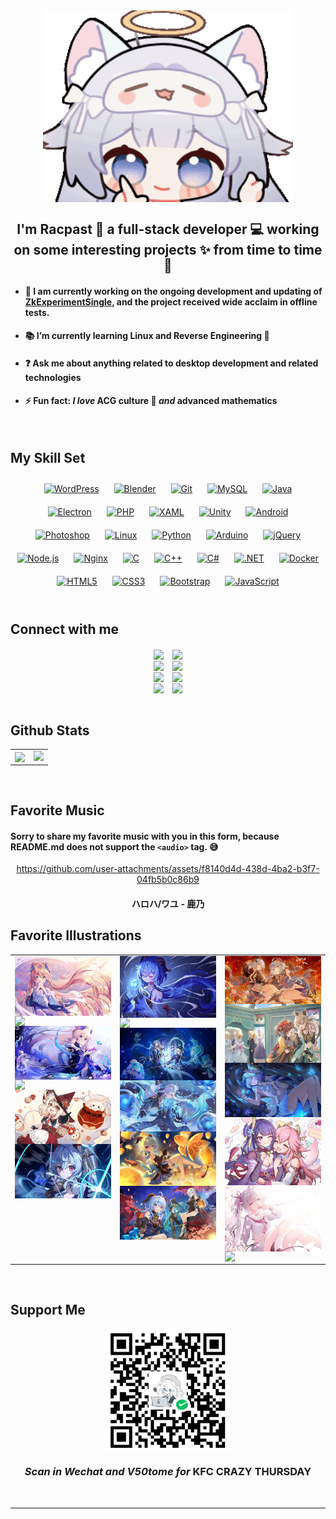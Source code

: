 <div align="center">
<img src="https://raw.githubusercontent.com/racpast/racpast/refs/heads/main/img/profile.gif" align="center" height="" width="400" />
</div>  


## <div align="center">I'm **Racpast** 🍻 a  full-stack developer 💻 working on **some interesting projects** ✨ from time to time 🦎</div>  

  
- #### 💬 I am currently working on the ongoing development and updating of [**ZkExperimentSingle**](https://github.com/racpast/ZkExperimentSingle), and the project received **wide acclaim** in offline tests.  
  

- #### 📚 I’m currently learning **Linux** and **Reverse Engineering** 🌌  
  

- #### ❓ Ask me about anything related to **desktop development** and related **technologies**  
  

- #### ⚡ Fun fact: *I love* **ACG culture** 🥰 *and* **advanced mathematics**  
  

<br/>

## My Skill Set  
<div align="center">  
<a href="https://wordpress.com/" target="_blank"><img style="margin: 10px" src="https://profilinator.rishav.dev/skills-assets/wordpress.png" alt="WordPress" height="50" /></a>  
<a href="https://www.blender.org/" target="_blank"><img style="margin: 10px" src="https://profilinator.rishav.dev/skills-assets/blender_community_badge_white.svg" alt="Blender" height="50" /></a>  
<a href="https://github.com/" target="_blank"><img style="margin: 10px" src="https://profilinator.rishav.dev/skills-assets/git-scm-icon.svg" alt="Git" height="50" /></a>  
<a href="https://www.mysql.com/" target="_blank"><img style="margin: 10px" src="https://profilinator.rishav.dev/skills-assets/mysql-original-wordmark.svg" alt="MySQL" height="50" /></a>  
<a href="https://www.java.com/" target="_blank"><img style="margin: 10px" src="https://profilinator.rishav.dev/skills-assets/java-original-wordmark.svg" alt="Java" height="50" /></a>  
<a href="https://www.electronjs.org/" target="_blank"><img style="margin: 10px" src="https://profilinator.rishav.dev/skills-assets/electron-original.svg" alt="Electron" height="50" /></a>  
<a href="https://www.php.net/" target="_blank"><img style="margin: 10px" src="https://profilinator.rishav.dev/skills-assets/php-original.svg" alt="PHP" height="50" /></a>  
<a href="https://docs.microsoft.com/en-us/dotnet/desktop/wpf/xaml/" target="_blank"><img style="margin: 10px" src="https://profilinator.rishav.dev/skills-assets/xaml.png" alt="XAML" height="50" /></a>  
<a href="https://unity.com/" target="_blank"><img style="margin: 10px" src="https://profilinator.rishav.dev/skills-assets/unity.png" alt="Unity" height="50" /></a>  
<a href="https://www.android.com/intl/en_in/" target="_blank"><img style="margin: 10px" src="https://profilinator.rishav.dev/skills-assets/android-original-wordmark.svg" alt="Android" height="50" /></a>  
<a href="https://www.adobe.com/in/products/photoshop.html" target="_blank"><img style="margin: 10px" src="https://profilinator.rishav.dev/skills-assets/photoshop-plain.svg" alt="Photoshop" height="50" /></a>  
<a href="https://www.linux.org/" target="_blank"><img style="margin: 10px" src="https://profilinator.rishav.dev/skills-assets/linux-original.svg" alt="Linux" height="50" /></a>  
<a href="https://www.python.org/" target="_blank"><img style="margin: 10px" src="https://profilinator.rishav.dev/skills-assets/python-original.svg" alt="Python" height="50" /></a>  
<a href="https://www.arduino.cc/" target="_blank"><img style="margin: 10px" src="https://profilinator.rishav.dev/skills-assets/arduino.png" alt="Arduino" height="50" /></a>  
<a href="https://jquery.com/" target="_blank"><img style="margin: 10px" src="https://profilinator.rishav.dev/skills-assets/jquery.png" alt="jQuery" height="50" /></a>  
<a href="https://nodejs.org/" target="_blank"><img style="margin: 10px" src="https://profilinator.rishav.dev/skills-assets/nodejs-original-wordmark.svg" alt="Node.js" height="50" /></a>  
<a href="https://www.nginx.com/" target="_blank"><img style="margin: 10px" src="https://profilinator.rishav.dev/skills-assets/nginx-original.svg" alt="Nginx" height="50" /></a>  
<a href="https://www.cprogramming.com/" target="_blank"><img style="margin: 10px" src="https://profilinator.rishav.dev/skills-assets/c-original.svg" alt="C" height="50" /></a>  
<a href="https://www.cplusplus.com/" target="_blank"><img style="margin: 10px" src="https://profilinator.rishav.dev/skills-assets/cplusplus-original.svg" alt="C++" height="50" /></a>  
<a href="https://docs.microsoft.com/en-us/dotnet/csharp/" target="_blank"><img style="margin: 10px" src="https://profilinator.rishav.dev/skills-assets/csharp-original.svg" alt="C#" height="50" /></a>  
<a href="https://dotnet.microsoft.com/download/dotnet-framework" target="_blank"><img style="margin: 10px" src="https://profilinator.rishav.dev/skills-assets/dot-net-original-wordmark.svg" alt=".NET" height="50" /></a>  
<a href="https://www.docker.com/" target="_blank"><img style="margin: 10px" src="https://profilinator.rishav.dev/skills-assets/docker-original-wordmark.svg" alt="Docker" height="50" /></a>  
<a href="https://en.wikipedia.org/wiki/HTML5" target="_blank"><img style="margin: 10px" src="https://profilinator.rishav.dev/skills-assets/html5-original-wordmark.svg" alt="HTML5" height="50" /></a>  
<a href="https://www.w3schools.com/css/" target="_blank"><img style="margin: 10px" src="https://profilinator.rishav.dev/skills-assets/css3-original-wordmark.svg" alt="CSS3" height="50" /></a>  
<a href="https://getbootstrap.com/docs/3.4/javascript/" target="_blank"><img style="margin: 10px" src="https://profilinator.rishav.dev/skills-assets/bootstrap-plain.svg" alt="Bootstrap" height="50" /></a>  
<a href="https://www.javascript.com/" target="_blank"><img style="margin: 10px" src="https://profilinator.rishav.dev/skills-assets/javascript-original.svg" alt="JavaScript" height="50" /></a>  
</div>  

<br/>  


## Connect with me  
<div align="center">
<img src="https://img.shields.io/badge/QQ-235268680-blue?logo=tencentqq&color=blue" style="margin-right:10px" align="center" height="" width="" />
<img src="https://img.shields.io/badge/Wechat-racpast-blue?logo=wechat&color=green" align="center" height="" width="" />
</div>  

<div align="center">
<a href="mailto:yaojun.mail@qq.com"><img src="https://img.shields.io/badge/Email-yaojun.mail%40qq.com-blue?logo=maildotru&color=purple" style="margin-right:10px" align="center" height="" width="" /></a>
<a href="mailto:olleebrbscfsi9@163.com"><img src="https://img.shields.io/badge/Email-olleebrbscfsi9%40163.com-blue?logo=maildotru&color=yellow" align="center" height="" width="" /></a>
</div>  

<div align="center">
<img src="https://img.shields.io/badge/KFC%20CRAZY%20THURSDAY-V50tome-blue?logo=kfc&labelColor=darkred&color=red" style="margin-right:10px" align="center" height="" width="" />
<a href="https://github.com/racpast/"><img src="https://img.shields.io/badge/Github-Racpast-blue?logo=github&color=orange" align="center" height="" width="" /></a>
</div>  

<div align="center">
<a href="https://www.pixiv.net/users/90591249"><img src="https://img.shields.io/badge/Pixiv-Racpast-blue?logo=pixiv&color=blue" style="margin-right:10px" align="center" height="" width="" /></a>
<a href="https://www.linkedin.com/in/racpast-atom-639b2b263/"><img src="https://img.shields.io/badge/LinkedIn-blue?logo=linkedin&color=royalblue" align="center" height="" width="" /></a>
</div>  

<br/>  


## Github Stats  
<table><tr><td valign="top" width="50%">

<div align="center"><img src="https://github-readme-stats.vercel.app/api/top-langs/?username=racpast&hide_border=true&layout=compact" align="center" style="width: 100%" /></div>

</td><td valign="top" width="50%">

<img src="https://github-readme-stats.vercel.app/api?username=racpast&show_icons=true&count_private=true&hide_border=true" align="left" style="width: 100%" />

</td></tr></table>  

<br/>  


## Favorite Music
#### Sorry to share my favorite music with you in this form, because README.md **does not support** the `<audio>` tag. 😅
<div align="center">


https://github.com/user-attachments/assets/f8140d4d-438d-4ba2-b3f7-04fb5b0c86b9

#### ハロハ/ワユ - 鹿乃
</div>  


## Favorite Illustrations  
<table><tr><td valign="top" width="33%">

<div align="center">
<img src="https://raw.githubusercontent.com/racpast/racpast/refs/heads/main/img/1.jpg" align="center" style="width: 100%" />
</div>  
  

<img src="https://raw.githubusercontent.com/racpast/racpast/refs/heads/main/img/2.png" align="left" style="width: 100%" />  
  

<img src="https://raw.githubusercontent.com/racpast/racpast/refs/heads/main/img/3.jpg" align="left" style="width: 100%" />  
  

<img src="https://raw.githubusercontent.com/racpast/racpast/refs/heads/main/img/4.png" align="left" style="width: 100%" />  
  

<img src="https://raw.githubusercontent.com/racpast/racpast/refs/heads/main/img/5.jpg" align="left" style="width: 100%" />  
  

<img src="https://raw.githubusercontent.com/racpast/racpast/refs/heads/main/img/6.png" align="left" style="width: 100%" />  


</td><td valign="top" width="33%">

<img src="https://raw.githubusercontent.com/racpast/racpast/refs/heads/main/img/7.jpg" align="left" style="width: 100%" />  
  

<img src="https://raw.githubusercontent.com/racpast/racpast/refs/heads/main/img/8.png" align="left" style="width: 100%" />  
  

<img src="https://raw.githubusercontent.com/racpast/racpast/refs/heads/main/img/9.jpg" align="left" style="width: 100%" />  
  

<img src="https://raw.githubusercontent.com/racpast/racpast/refs/heads/main/img/10.jpg" align="left" style="width: 100%" />  
  

<img src="https://raw.githubusercontent.com/racpast/racpast/refs/heads/main/img/11.jpg" align="left" style="width: 100%" />  
  

<img src="https://raw.githubusercontent.com/racpast/racpast/refs/heads/main/img/12.jpg" align="left" style="width: 100%" />  


</td><td valign="top" width="33%">

<img src="https://raw.githubusercontent.com/racpast/racpast/refs/heads/main/img/13.jpg" align="left" style="width: 100%" />  
  

<img src="https://raw.githubusercontent.com/racpast/racpast/refs/heads/main/img/14.jpg" align="left" style="width: 100%" />  
  

<img src="https://raw.githubusercontent.com/racpast/racpast/refs/heads/main/img/15.jpg" align="left" style="width: 100%" />  
  

<img src="https://raw.githubusercontent.com/racpast/racpast/refs/heads/main/img/16.jpg" align="left" style="width: 100%" />  
  

<img src="https://raw.githubusercontent.com/racpast/racpast/refs/heads/main/img/17.jpg" align="left" style="width: 100%" />  
  

<img src="https://raw.githubusercontent.com/racpast/racpast/refs/heads/main/img/18.png" align="left" style="width: 100%" />  


</td></tr></table>  

<br/>  


## Support Me  
<div align="center">
<img src="https://raw.githubusercontent.com/racpast/racpast/refs/heads/main/img/wechatpay.png" align="center" height="" width="200" />
</div>  
  

### <div align="center">*Scan in Wechat and V50tome for* **KFC CRAZY THURSDAY**</div>  

<br />

----
